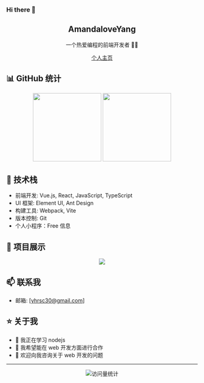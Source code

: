 ### Hi there 👋

<p align="center">
 <h2 align="center">AmandaloveYang</h2>
 <p align="center">一个热爱编程的前端开发者 👨‍💻</p>
</p>

<p align="center">
  <a href="https://github.com/AmandaloveYang">个人主页</a>
</p>

## 📊 GitHub 统计

<div align="center">
  <img height="180em" src="https://github-readme-stats.vercel.app/api?username=AmandaloveYang&show_icons=true&theme=radical&locale=cn"/>
  <img height="180em" src="https://github-readme-stats.vercel.app/api/top-langs/?username=AmandaloveYang&layout=compact&theme=radical&locale=cn"/>
</div>

## 🚀 技术栈

- 前端开发: Vue.js, React, JavaScript, TypeScript
- UI 框架: Element UI, Ant Design
- 构建工具: Webpack, Vite
- 版本控制: Git
- 个人小程序：Free 信息

## 💼 项目展示

<div align="center">
   <a href="https://github.com/AmandaloveYang/ClearPage">
    <img align="center" src="https://github-readme-stats.vercel.app/api/pin/?username=AmandaloveYang&repo=ClearPage&theme=radical&locale=cn" />
  </a>
  <!-- 这里可以添加更多你想展示的项目 -->
</div>

## 📫 联系我

- 邮箱: [yhrsc30@gmail.com]

## ⭐ 关于我

- 🌱 我正在学习 nodejs
- 👯 我希望能在 web 开发方面进行合作
- 💬 欢迎向我咨询关于 web 开发的问题

---

<p align="center">
  <img src="https://komarev.com/ghpvc/?username=AmandaloveYang&color=blueviolet" alt="访问量统计" />
</p>
